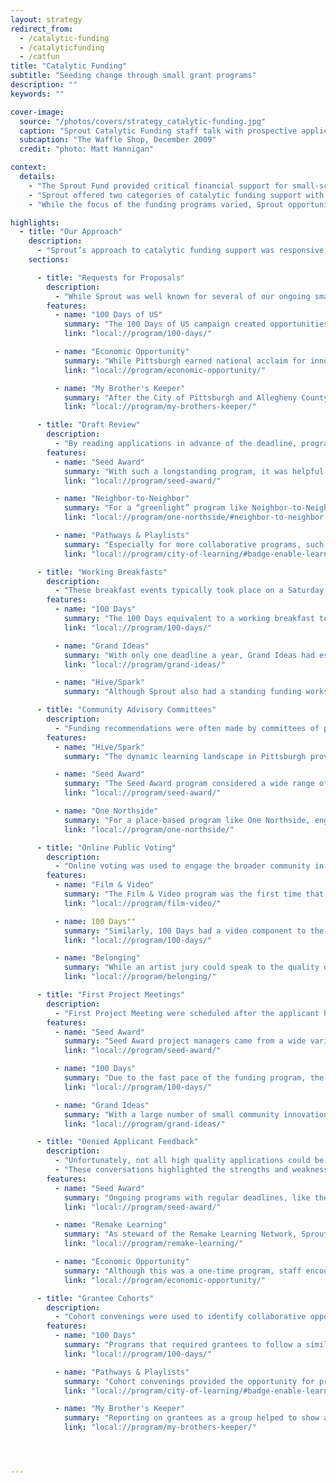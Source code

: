 ```yaml
---
layout: strategy
redirect_from:
  - /catalytic-funding
  - /catalyticfunding
  - /catfun
title: "Catalytic Funding"
subtitle: "Seeding change through small grant programs"
description: ""
keywords: ""

cover-image:
  source: "/photos/covers/strategy_catalytic-funding.jpg"
  caption: "Sprout Catalytic Funding staff talk with prospective applicants at a breakfast workshop"
  subcaption: "The Waffle Shop, December 2009"
  credit: "photo: Matt Hannigan"

context:
  details:
    - "The Sprout Fund provided critical financial support for small-scale and first-time projects and programs in the early stages of development—when just a small amount of investment had the potential to yield big results in the community. The projects created new initiatives, events, and organizations that helped citizens take action on pressing issues and enhance the vitality of the Pittsburgh region."
    - "Sprout offered two categories of catalytic funding support with distinctions based on target audience and focus. Learning Innovation funding programs supported projects that impacted children, youth, and teens through new approaches to teaching and learning. Community Innovation funding programs supported projects that fostered creative approaches to civic engagement and community life at the grassroots."
    - "While the focus of the funding programs varied, Sprout opportunities were all connected by being focused on early support for new ideas. By supporting ideas at their germination, our small investments were an entry point for new projects, taking chances on unusual, unexpected, and unique ideas that were not yet proven."

highlights:
  - title: "Our Approach"
    description:
      - "Sprout’s approach to catalytic funding support was responsive to the interests and initiatives of the grassroots community. We worked to lower the barriers to program participation and drive successful project implementation through a variety of support activities."
    sections:

      - title: "Requests for Proposals"
        description:
          - "While Sprout was well known for several of our ongoing small grant programs, our RFPs enabled us to really dive in on special topics and issues that were especially relevant at that point in time."
        features:
          - name: "100 Days of US"
            summary: "The 100 Days of US campaign created opportunities for people to respond to pressing issues facing our country, submitting proposals that addressed the issues that mattered most to them and their local community during the first 100 days of the new presidential administration."
            link: "local://program/100-days/"

          - name: "Economic Opportunity"
            summary: "While Pittsburgh earned national acclaim for innovation and livability, the inclusiveness of our region’s job growth lagged far behind. Sprout requested collaborative proposals for working groups in topic areas that explored economic opportunity for those being left behind."
            link: "local://program/economic-opportunity/"

          - name: "My Brother's Keeper"
            summary: "After the City of Pittsburgh and Allegheny County embraced President Obama’s national call to action for My Brother’s Keeper, Sprout requested proposals for collaborative youth programming that helped address the opportunity gap for boys and young men of color."
            link: "local://program/my-brothers-keeper/"

      - title: "Draft Review"
        description:
          - "By reading applications in advance of the deadline, program staff were able to provide insight and feedback on proposals before they were considered for funding. This also enabled staff to let applicants know if the idea was better suited for an alternate opportunity without waiting for the decisionmaking process to be completed."
        features:
          - name: "Seed Award"
            summary: "With such a longstanding program, it was helpful to communicate common suggestions and recommendations that often came up in the review process during draft review so that the advisory committee could then make more nuanced suggestions once it was time for them to review new applications."
            link: "local://program/seed-award/"

          - name: "Neighbor-to-Neighbor"
            summary: "For a “greenlight” program like Neighbor-to-Neighbor, draft reviews were often used to ensure that all of the required materials and information were included and that the project manager had all the pieces in place to implement the project soon after being funded."
            link: "local://program/one-northside/#neighbor-to-neighbor-grants"

          - name: "Pathways & Playlists"
            summary: "Especially for more collaborative programs, such as Pathways & Playlists, draft reviews were a good opportunity to learn more about the project and suggest community partners that could help to strengthen the proposal."
            link: "local://program/city-of-learning/#badge-enable-learning-pathways"

      - title: "Working Breakfasts"
        description:
          - "These breakfast events typically took place on a Saturday morning during the week before the deadline and were used to discuss draft application feedback in person and answer last minute questions from applicants. By having 2-3 hours set aside for the event, applicants were able to meet with program staff outside of regular business hours on a first come, first served basis, enjoying a cup of coffee and some pastries as they waited."
        features:
          - name: "100 Days"
            summary: "The 100 Days equivalent to a working breakfast took place the Saturday before the deadline, with staff available to answer questions and a videographer on site to help applicants with the required video pitch."
            link: "local://program/100-days/"

          - name: "Grand Ideas"
            summary: "With only one deadline a year, Grand Ideas had especially large numbers of applicants. Working breakfasts enabled staff to go over drafts in advance of the event so that time spent with applicants could be used to discuss the feedback in person."
            link: "local://program/grand-ideas/"

          - name: "Hive/Spark"
            summary: "Although Sprout also had a standing funding workshop every month on Fridays, working breakfasts were a great opportunity to connect with applicants who were not able to take advantage of applicant support during the normal business day, such as teachers."

      - title: "Community Advisory Committees"
        description:
          - "Funding recommendations were often made by committees of people that were a part of the communities served by the program—emerging civic leaders making decisions to support projects that impacted their communities. These advisors acted as a jury of peers, coming together to determine which applications should receive funding support."
        features:
          - name: "Hive/Spark"
            summary: "The dynamic learning landscape in Pittsburgh provided a diverse, collegial group of advisors that were experts on the audience being served and extremely knowledgeable about the most recent learning innovation trends."

          - name: "Seed Award"
            summary: "The Seed Award program considered a wide range of project ideas, making it difficult to base the advisory committee on expertise. Instead, Sprout engaged a variety of former project managers and other civic leaders who were actively engaged in their community and knew what it took to lead a successful project."
            link: "local://program/seed-award/"

          - name: "One Northside"
            summary: "For a place-based program like One Northside, engaging people who lived or worked on the Northside was a key eligibility criteria not only for the applicant but also for those that served on the advisory committees. This helped to ensure that the funding recommendations reflected the true needs of the Northside community. "
            link: "local://program/one-northside/"

      - title: "Online Public Voting"
        description:
          - "Online voting was used to engage the broader community in the decisionmaking process for several programs. To prevent it from turning into a popularity contest, the online voting was used to inform the funding recommendations but was typically paired with input from the staff and a group of community advisors. However, several projects did end of being funded due to the high level of interest shown by the community."
        features:
          - name: "Film & Video"
            summary: "The Film & Video program was the first time that Sprout utilized online public voting in the decisionmaking process. The requirement of a video as part of the application was not only fitting for the program but also made the public review more engaging."
            link: "local://program/film-video/"

          - name: 100 Days""
            summary: "Similarly, 100 Days had a video component to the application and was a program that lent itself to a broader community review. The public voting component along with the crowdfunding campaign helped Sprout to determine which issue areas were the highest priority for the community at that time."
            link: "local://program/100-days/"

          - name: "Belonging"
            summary: "While an artist jury could speak to the quality of the artwork, it was the public voting that helped to get a better understanding of the likeability of the selected artwork, which would be seen throughout the community on posters and yard signs."
            link: "local://program/belonging/"

      - title: "First Project Meetings"
        description:
          - "First Project Meeting were scheduled after the applicant has been notified that their project had been recommended for funding. By going through this extra step before receiving the funding, staff were able to share suggestions and feedback from the decisionmaking process, discuss any updates or changes to the project plan, and go over the next steps in the funding process."
        features:
          - name: "Seed Award"
            summary: "Seed Award project managers came from a wide variety of backgrounds, so these in person meetings were a great way to meet with the project teams and get to know more about their work and goals."
            link: "local://program/seed-award/"

          - name: "100 Days"
            summary: "Due to the fast pace of the funding program, the First Project Meeting for this class of funded projects took place as a group meeting, placing project managers addressing similar issues or audiences together and having them rotate through stations to discuss the First Project Meeting content and get to know each other."
            link: "local://program/100-days/"

          - name: "Grand Ideas"
            summary: "With a large number of small community innovation projects getting started around the same time, Grand Ideas provided an opportunity for staff to suggest collaborations within the cohort of active projects at the First Project Meetings since the activities were not publicly known yet."
            link: "local://program/grand-ideas/"

      - title: "Denied Applicant Feedback"
        description:
          - "Unfortunately, not all high quality applications could be funded. To support those that were not recommended for funding, Sprout offered feedback from reviewers and insight into the decisionmaking process to help bring transparency around the funding recommendations."
          - "These conversations highlighted the strengths and weaknesses of the proposal with the intention of helping the applicant re-apply with more success in a future round or directing them to alternate funding opportunities."
        features:
          - name: "Seed Award"
            summary: "Ongoing programs with regular deadlines, like the Seed Award, enabled staff to help denied applicants to incorporate committee suggestions and feedback into proposals for the next funding round."
            link: "local://program/seed-award/"

          - name: "Remake Learning"
            summary: "As steward of the Remake Learning Network, Sprout was very tuned in to alternate funding opportunities for learning innovation projects and could help denied applicants determine if the idea was better suited for opportunities such as STEAM grants, event sponsorships, or opportunities from local foundations."
            link: "local://program/remake-learning/"

          - name: "Economic Opportunity"
            summary: "Although this was a one-time program, staff encouraged project teams that were not recommended for funding to consider their skills and ideas in a new context and become involved in one of the 3 funded working groups."
            link: "local://program/economic-opportunity/"

      - title: "Grantee Cohorts"
        description:
          - "Cohort convenings were used to identify collaborative opportunities and work through challenges being experienced by project managers, sharing best practices between peers and encouraging people to expand the impact of their work and the program as a whole. These activities were often facilitated through a virtual communication platform or fostered through in-person events."
        features:
          - name: "100 Days"
            summary: "Programs that required grantees to follow a similar timeline made cohort activities much easier to coordinate, since project managers were are going through similar phases of their projects around the same time."
            link: "local://program/100-days/"

          - name: "Pathways & Playlists"
            summary: "Cohort convenings provided the opportunity for project teams to share feedback for improvements on each others’ programming. They also enabled Sprout to bring in guests that were experts in the program content area to help fuel the conversations."
            link: "local://program/city-of-learning/#badge-enable-learning-pathways"

          - name: "My Brother's Keeper"
            summary: "Reporting on grantees as a group helped to show a much broader impact of the activities taking place. The cumulative achievements of funded projects were often reflected in Sprout’s storytelling and reporting, helping to encourage funders to continue supporting the work even after Sprout’s funding program had been completed."
            link: "local://program/my-brothers-keeper/"




---
```


